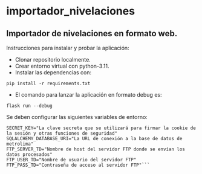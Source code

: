 # importador_nivelaciones

## Importador de nivelaciones en formato web.

Instrucciones para instalar y probar la aplicación:

- Clonar repositorio localmente.
- Crear entorno virtual con python-3.11.
- Instalar las dependencias con:

```console
pip install -r requirements.txt
```

- El comando para lanzar la aplicación en formato debug es:

```console
flask run --debug
```

Se deben configurar las siguientes variables de entorno:

```console
SECRET_KEY="La clave secreta que se utilizará para firmar la cookie de la sesión y otras funciones de seguridad"
SQLALCHEMY_DATABASE_URI="La URL de conexión a la base de datos de metrolima"
FTP_SERVER_TD="Nombre de host del servidor FTP donde se envían los datos procesados"
FTP_USER_TD="Nombre de usuario del servidor FTP"
FTP_PASS_TD="Contraseña de acceso al servidor FTP"```
